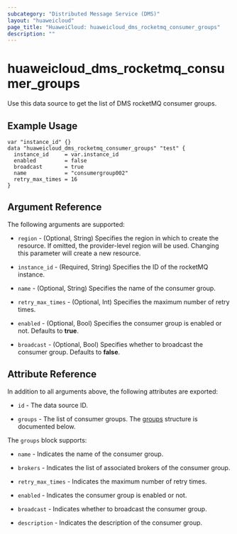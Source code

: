 ```yaml
---
subcategory: "Distributed Message Service (DMS)"
layout: "huaweicloud"
page_title: "HuaweiCloud: huaweicloud_dms_rocketmq_consumer_groups"
description: ""
---
```


# huaweicloud_dms_rocketmq_consumer_groups

Use this data source to get the list of DMS rocketMQ consumer groups.

## Example Usage

```hcl
var "instance_id" {}
data "huaweicloud_dms_rocketmq_consumer_groups" "test" {
  instance_id     = var.instance_id
  enabled         = false
  broadcast       = true
  name            = "consumergroup002"
  retry_max_times = 16
}
```

## Argument Reference

The following arguments are supported:

* `region` - (Optional, String) Specifies the region in which to create the resource.
  If omitted, the provider-level region will be used. Changing this parameter will create a new resource.

* `instance_id` - (Required, String) Specifies the ID of the rocketMQ instance.

* `name` - (Optional, String) Specifies the name of the consumer group.

* `retry_max_times` - (Optional, Int) Specifies the maximum number of retry times.

* `enabled` - (Optional, Bool) Specifies the consumer group is enabled or not. Defaults to **true**.

* `broadcast` - (Optional, Bool) Specifies whether to broadcast the consumer group. Defaults to **false**.

## Attribute Reference

In addition to all arguments above, the following attributes are exported:

* `id` - The data source ID.

* `groups` - The list of consumer groups.
  The [groups](#DMS_rockermq_consumer_groups) structure is documented below.

<a name="DMS_rockermq_consumer_groups"></a>
The `groups` block supports:

* `name` - Indicates the name of the consumer group.

* `brokers` - Indicates the list of associated brokers of the consumer group.

* `retry_max_times` - Indicates the maximum number of retry times.

* `enabled` - Indicates the consumer group is enabled or not.

* `broadcast` - Indicates whether to broadcast the consumer group.

* `description` - Indicates the description of the consumer group.
